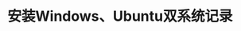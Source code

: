 <!--
 * @Author       : Bingqiang Zhou
 * @Date         : 2023-09-09 16:33:32
 * @LastEditors  : Bingqiang Zhou
 * @LastEditTime : 2023-09-09 16:36:14
 * @Description  : 
-->


# 安装Windows、Ubuntu双系统记录

